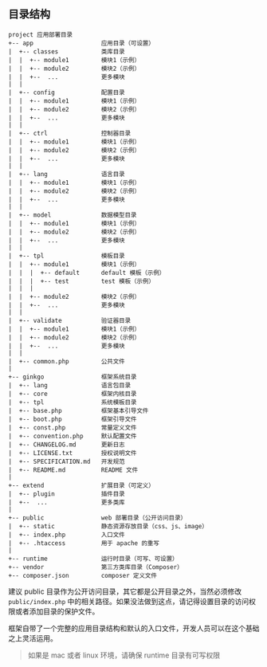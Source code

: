 ## 目录结构

    project 应用部署目录
    +-- app                   应用目录（可设置）
    |  +-- classes            类库目录
    |  |  +-- module1         模块1（示例）
    |  |  +-- module2         模块2（示例）
    |  |  +--  ...            更多模块
    |  |
    |  +-- config             配置目录
    |  |  +-- module1         模块1（示例）
    |  |  +-- module2         模块2（示例）
    |  |  +--  ...            更多模块
    |  |
    |  +-- ctrl               控制器目录
    |  |  +-- module1         模块1（示例）
    |  |  +-- module2         模块2（示例）
    |  |  +--  ...            更多模块
    |  |
    |  +-- lang               语言目录
    |  |  +-- module1         模块1（示例）
    |  |  +-- module2         模块2（示例）
    |  |  +--  ...            更多模块
    |  |
    |  +-- model              数据模型目录
    |  |  +-- module1         模块1（示例）
    |  |  +-- module2         模块2（示例）
    |  |  +--  ...            更多模块
    |  |
    |  +-- tpl                模板目录
    |  |  +-- module1         模块1（示例）
    |  |  |  +-- default      default 模板（示例）
    |  |  |  +-- test         test 模板（示例）
    |  |  |
    |  |  +-- module2         模块2（示例）
    |  |  +--  ...            更多模块
    |  |
    |  +-- validate           验证器目录
    |  |  +-- module1         模块1（示例）
    |  |  +-- module2         模块2（示例）
    |  |  +--  ...            更多模块
    |  |
    |  +-- common.php         公共文件
    |
    +-- ginkgo                框架系统目录
    |  +-- lang               语言包目录
    |  +-- core               框架内核目录
    |  +-- tpl                系统模板目录
    |  +-- base.php           框架基本引导文件
    |  +-- boot.php           框架引导文件
    |  +-- const.php          常量定义文件
    |  +-- convention.php     默认配置文件
    |  +-- CHANGELOG.md       更新日志
    |  +-- LICENSE.txt        授权说明文件
    |  +-- SPECIFICATION.md   开发规范
    |  +-- README.md          README 文件    
    |
    +-- extend                扩展目录（可定义）
    |  +-- plugin             插件目录
    |  +--  ...               更多类库
    |
    +-- public                web 部署目录（公开访问目录）
    |  +-- static             静态资源存放目录（css、js、image）
    |  +-- index.php          入口文件
    |  +-- .htaccess          用于 apache 的重写
    |
    +-- runtime               运行时目录（可写、可设置）
    +-- vendor                第三方类库目录（Composer）
    +-- composer.json         composer 定义文件

建议 public 目录作为公开访问目录，其它都是公开目录之外，当然必须修改 `public/index.php` 中的相关路径。如果没法做到这点，请记得设置目录的访问权限或者添加目录的保护文件。

框架自带了一个完整的应用目录结构和默认的入口文件，开发人员可以在这个基础之上灵活运用。

> 如果是 mac 或者 linux 环境，请确保 runtime 目录有可写权限
